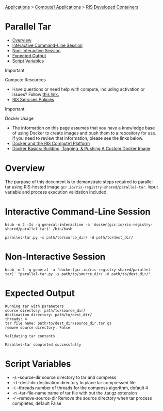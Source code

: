 
[Applications](../../../Applications.md) > [Compute1 Applications](../../Compute1%20Applications.md) > [RIS Developed Containers](../RIS%20Developed%20Containers.md)

# Parallel Tar

- [Overview](#overview)
- [Interactive Command-Line Session](#interactive-command-line-session)
- [Non-Interactive Session](#non-interactive-session)
- [Expected Output](#expected-output)
- [Script Variables](#script-variables)

> [!IMPORTANT]
> Compute Resources
>
> - Have questions or need help with compute, including activation or issues? Follow [this link.](https://washu.atlassian.net/servicedesk/customer/portal/2/group/6/create/43)
> - [RIS Services Policies](../../../RIS%20Services%20Policies.md)

> [!IMPORTANT]
> Docker Usage
>
> - The information on this page assumes that you have a knowledge base of using Docker to create images and push them to a repository for use. If you need to review that information, please see the links below.
> - [Docker and the RIS Compute1 Platform](../../../Compute1/Docker%20and%20the%20RIS%20Compute1%20Platform.md)
> - [Docker Basics: Building, Tagging, & Pushing A Custom Docker Image](../../../Docker/Docker%20Basics_%20Building,%20Tagging,%20&%20Pushing%20A%20Custom%20Docker%20Image.md)

# Overview

The purpose of this document is to demonstrate steps required to parallel tar using RIS-hosted image `gcr.io/ris-registry-shared/parallel-tar`. Input variable and process execution validation included.

# Interactive Command-Line Session

```
bsub -n 2 -Is -q general-interactive -a 'docker(gcr.io/ris-registry-shared/parallel-tar)' /bin/bash
```

```
parallel-tar.py -s path/to/source_dir/ -d path/to/dest_dir/
```

# Non-Interactive Session

```
bsub -n 2 -q general -a 'docker(gcr.io/ris-registry-shared/parallel-tar)' "parallel-tar.py -s path/to/source_dir/ -d path/to/dest_dir/"
```

# Expected Output

```
Running tar with parameters
source directory: path/to/source_dir/
destination directory: path/to/dest_dir/
threads: 4
tar file name: path/to/dest_dir/source_dir.tar.gz
remove source directory: False

Validating tar contents

Parallel-tar completed successfully
```

# Script Variables

- -s –source-dir source directory to tar and compress
- -d –dest-dir destination directory to place tar compressed file
- -t –threads number of threads for the compress algorithm, default 4
- -n –tar-file-name name of tar file with out the .tar.gz extension
- -r –remove-source-dir Remove the source directory when tar process completes, default False
